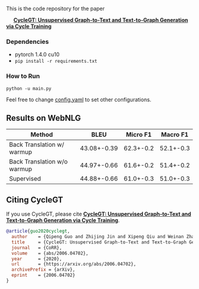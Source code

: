 This is the code repository for the paper


&nbsp;&nbsp;&nbsp;&nbsp; **[CycleGT: Unsupervised Graph-to-Text and Text-to-Graph Generation via Cycle Training](https://arxiv.org/pdf/2006.04702.pdf)** 

### Dependencies
- pytorch 1.4.0 cu10
- `pip install -r requirements.txt`

### How to Run
```
python -u main.py
```

Feel free to change [config.yaml](config.yaml) to set other configurations.



## Results on WebNLG
|Method| BLEU | Micro F1 | Macro F1|
|-|-|-|-|
|Back Translation w/ warmup| 43.08+-0.39| 62.3+-0.2 | 52.1+-0.3|
|Back Translation w/o warmup| 44.97+-0.66| 61.6+-0.2 | 51.4+-0.2|
|Supervised | 44.88+-0.66| 61.0+-0.3| 51.0+-0.3|

## Citing CycleGT

If you use CycleGT, please cite **[CycleGT: Unsupervised Graph-to-Text and Text-to-Graph Generation via Cycle Training](https://arxiv.org/pdf/2006.04702.pdf)**.

```bibtex
@article{guo2020cyclegt,
  author    = {Qipeng Guo and Zhijing Jin and Xipeng Qiu and Weinan Zhang and David Wipf and Zheng Zhang},
  title     = {CycleGT: Unsupervised Graph-to-Text and Text-to-Graph Generation via Cycle Training},
  journal   = {CoRR},
  volume    = {abs/2006.04702},
  year      = {2020},
  url       = {https://arxiv.org/abs/2006.04702},
  archivePrefix = {arXiv},
  eprint    = {2006.04702}
}
```